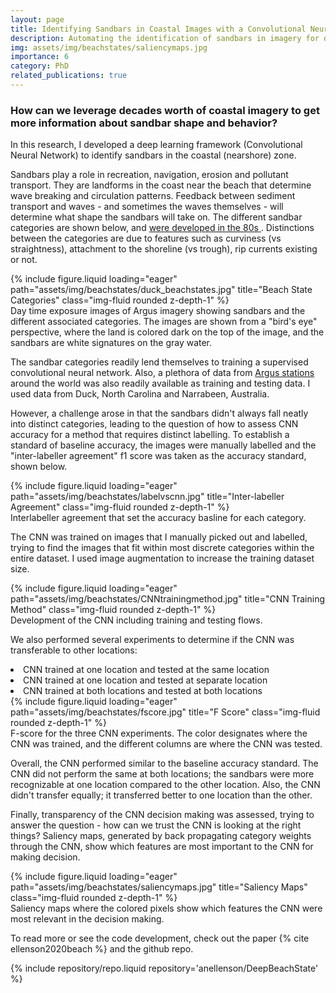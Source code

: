 ```yaml
---
layout: page
title: Identifying Sandbars in Coastal Images with a Convolutional Neural Network
description: Automating the identification of sandbars in imagery for different beaches
img: assets/img/beachstates/saliencymaps.jpg
importance: 6
category: PhD
related_publications: true
---
```


<h3> How can we leverage decades worth of coastal imagery to get more information about sandbar shape and behavior? </h3>

In this research, I developed a deep learning framework  (Convolutional Neural Network) to identify sandbars in the coastal (nearshore) zone. 

Sandbars play a role in recreation, navigation, erosion and pollutant transport. They are landforms in the coast near the beach that determine wave breaking and circulation patterns. Feedback between sediment transport and waves - and sometimes the waves themselves - will determine what shape the sandbars will take on. The different sandbar categories are shown below, and <a href="https://www.sciencedirect.com/science/article/abs/pii/0025322784900082"> were developed in the 80s </a>. Distinctions between the categories are due to features such as curviness (vs straightness), attachment to the shoreline (vs trough), rip currents existing or not.

<div class="row">
    <div class="col-sm mt-3 mt-md-0">
        {% include figure.liquid loading="eager" path="assets/img/beachstates/duck_beachstates.jpg" title="Beach State Categories" class="img-fluid rounded z-depth-1" %}
    </div>
</div>
<div class="caption">
    Day time exposure images of Argus imagery showing sandbars and the different associated categories. The images are shown from a "bird's eye" perspective, where the land is colored dark on the top of the image, and the sandbars are white signatures on the gray water.  
</div>

The sandbar categories readily lend themselves to training a supervised convolutional neural network. Also, a plethora of data from <a href="https://en.wikipedia.org/wiki/Argus_Coastal_Monitoring"> Argus stations </a> around the world was also readily available as training and testing data. I used data from Duck, North Carolina and Narrabeen, Australia.

However, a challenge arose in that the sandbars didn't always fall neatly into distinct categories, leading to the question of how to assess CNN accuracy for a method that requires distinct labelling. To establish a standard of baseline accuracy, the images were manually labelled and the "inter-labeller agreement" f1 score was taken as the accuracy standard, shown below. 

<div class="row">
    <div class="col-sm mt-3 mt-md-0">
        {% include figure.liquid loading="eager" path="assets/img/beachstates/labelvscnn.jpg" title="Inter-labeller Agreement" class="img-fluid rounded z-depth-1" %}
    </div>
</div>
<div class="caption">
    Interlabeller agreement that set the accuracy basline for each category. 
</div>

The CNN was trained on images that I manually picked out and labelled, trying to find the images that fit within most discrete categories within the entire dataset. I used image augmentation to increase the training dataset size.

<div class="row">
    <div class="col-sm mt-3 mt-md-0">
        {% include figure.liquid loading="eager" path="assets/img/beachstates/CNNtrainingmethod.jpg" title="CNN Training Method" class="img-fluid rounded z-depth-1" %}
    </div>
</div>
<div class="caption">
    Development of the CNN including training and testing flows.
</div>

We also performed several experiments to determine if the CNN was transferable to other locations: 
<li> CNN trained at one location and tested at the same location
<li> CNN trained at one location and tested at separate location
<li> CNN trained at both locations and tested at both locations

<div class="row">
    <div class="col-sm mt-3 mt-md-0">
        {% include figure.liquid loading="eager" path="assets/img/beachstates/fscore.jpg" title="F Score" class="img-fluid rounded z-depth-1" %}
    </div>
</div>
<div class="caption">
    F-score for the three CNN experiments. The color designates where the CNN was trained, and the different columns are where the CNN was tested.
</div>

Overall, the CNN performed similar to the baseline accuracy standard. The CNN did not perform the same at both locations; the sandbars were more recognizable at one location compared to the other location. Also, the CNN didn't transfer equally; it transferred better to one location than the other. 

Finally, transparency of the CNN decision making was assessed, trying to answer the question - how can we trust the CNN is looking at the right things? Saliency maps, generated by back propagating category weights through the CNN, show which features are most important to the CNN for making decision.

<div class="row">
    <div class="col-sm mt-3 mt-md-0">
        {% include figure.liquid loading="eager" path="assets/img/beachstates/saliencymaps.jpg" title="Saliency Maps" class="img-fluid rounded z-depth-1" %}
    </div>
</div>
<div class="caption">
    Saliency maps where the colored pixels show which features the CNN were most relevant in the decision making. 
</div>

To read more or see the code development, check out the paper {% cite ellenson2020beach %} and the github repo. 

<div class="repositories d-flex flex-wrap flex-md-row flex-column justify-content-between align-items-center">
    {% include repository/repo.liquid repository='anellenson/DeepBeachState' %}
</div>
